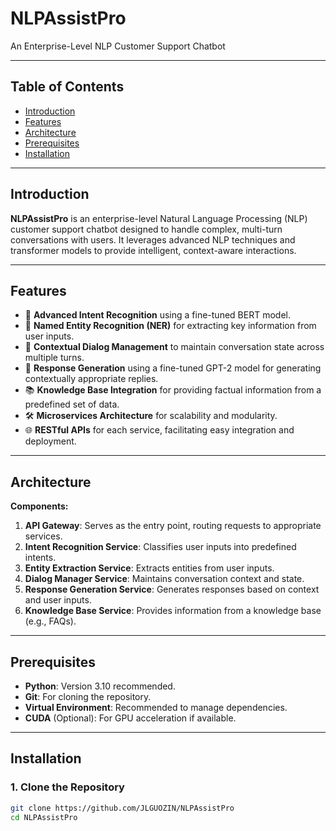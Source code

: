 # **NLPAssistPro**

An Enterprise-Level NLP Customer Support Chatbot

---

## **Table of Contents**

- [Introduction](#introduction)
- [Features](#features)
- [Architecture](#architecture)
- [Prerequisites](#prerequisites)
- [Installation](#installation)

---

## **Introduction**

**NLPAssistPro** is an enterprise-level Natural Language Processing (NLP) customer support chatbot designed to handle complex, multi-turn conversations with users. It leverages advanced NLP techniques and transformer models to provide intelligent, context-aware interactions.

---

## **Features**

- 🚀 **Advanced Intent Recognition** using a fine-tuned BERT model.
- 🎯 **Named Entity Recognition (NER)** for extracting key information from user inputs.
- 🧠 **Contextual Dialog Management** to maintain conversation state across multiple turns.
- 💬 **Response Generation** using a fine-tuned GPT-2 model for generating contextually appropriate replies.
- 📚 **Knowledge Base Integration** for providing factual information from a predefined set of data.
- 🛠️ **Microservices Architecture** for scalability and modularity.
- 🌐 **RESTful APIs** for each service, facilitating easy integration and deployment.

---

## **Architecture**


**Components:**

1. **API Gateway**: Serves as the entry point, routing requests to appropriate services.
2. **Intent Recognition Service**: Classifies user inputs into predefined intents.
3. **Entity Extraction Service**: Extracts entities from user inputs.
4. **Dialog Manager Service**: Maintains conversation context and state.
5. **Response Generation Service**: Generates responses based on context and user inputs.
6. **Knowledge Base Service**: Provides information from a knowledge base (e.g., FAQs).

---

## **Prerequisites**

- **Python**: Version 3.10 recommended.
- **Git**: For cloning the repository.
- **Virtual Environment**: Recommended to manage dependencies.
- **CUDA** (Optional): For GPU acceleration if available.

---

## **Installation**

### **1. Clone the Repository**

```bash
git clone https://github.com/JLGUOZIN/NLPAssistPro
cd NLPAssistPro
